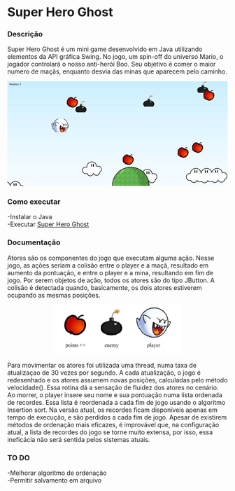 # Super Hero Ghost

### Descrição
Super Hero Ghost é um mini game desenvolvido em Java utilizando elementos da API gráfica Swing. No jogo, um spin-off do universo Mario, o jogador controlará o nosso anti-herói Boo. Seu objetivo é comer o maior numero de maçãs, enquanto desvia das minas que aparecem pelo caminho.

<p align="center"><img src="https://github.com/ormaza/ormaza.github.io/blob/master/Super%20Hero%20Ghost/screenshot.png"></p>

### Como executar
-Instalar o Java <br>
-Executar <a href="https://github.com/ormaza/Super-Hero-Ghost/blob/master/binary/Super%20Hero%20Ghost.exe">Super Hero Ghost</a>

### Documentação
Atores são os componentes do jogo que executam alguma ação. Nesse jogo, as ações seriam a colisão entre o player e a maçã, resultado em aumento da pontuação, e entre o player e a mina, resultando em fim de jogo. Por serem objetos de ação, todos os atores são do tipo JButton. A colisão é detectada quando, basicamente, os dois atores estiverem ocupando as mesmas posições.

<p align="center"><img src="https://github.com/ormaza/ormaza.github.io/blob/master/Super%20Hero%20Ghost/atores.png"></p>

Para movimentar os atores foi utilizada uma thread, numa taxa de atualizaçao de 30 vezes por segundo. A cada atualização, o jogo é redesenhado e os atores assumem novas posições, calculadas pelo método velocidade(). Essa rotina dá a sensação de fluidez dos atores no cenário. Ao morrer, o player insere seu nome e sua pontuação numa lista ordenada de recordes. Essa lista é reordenada a cada fim de jogo usando o algoritmo Insertion sort. Na versão atual, os recordes ficam disponíveis apenas em tempo de execução, e são perdidos a cada fim de jogo. Apesar de existirem métodos de ordenação mais eficazes, é improvável que, na configuração atual, a lista de recordes do jogo se torne muito extensa, por isso, essa ineficácia não será sentida pelos sistemas atuais.

### TO DO
-Melhorar algoritmo de ordenação<br>
-Permitir salvamento em arquivo
